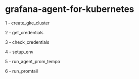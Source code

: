 # grafana-agent-for-kubernetes

1 - create_gke_cluster 

2 - get_credentials 

3 - check_credentials 

4 - setup_env 

5 - run_agent_prom_tempo 

6 - run_promtail 
